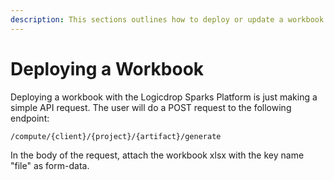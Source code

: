 ```yaml
---
description: This sections outlines how to deploy or update a workbook once created.
---
```


# Deploying a Workbook

Deploying a workbook with the Logicdrop Sparks Platform is just making a simple API request. The user will do a POST request to the following endpoint:

```text
/compute/{client}/{project}/{artifact}/generate
```

In the body of the request, attach the workbook xlsx with the key name "file" as form-data.

